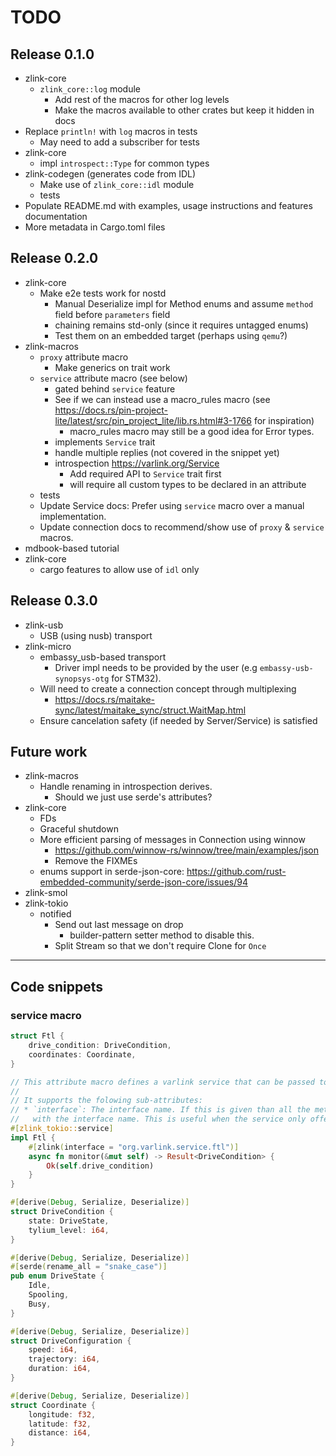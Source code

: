 # TODO

## Release 0.1.0

* zlink-core
  * `zlink_core::log` module
    * Add rest of the macros for other log levels
    * Make the macros available to other crates but keep it hidden in docs
* Replace `println!` with `log` macros in tests
  * May need to add a subscriber for tests
* zlink-core
  * impl `introspect::Type` for common types
* zlink-codegen (generates code from IDL)
  * Make use of `zlink_core::idl` module
  * tests
* Populate README.md with examples, usage instructions and features documentation
* More metadata in Cargo.toml files

## Release 0.2.0

* zlink-core
  * Make e2e tests work for nostd
    * Manual Deserialize impl for Method enums and assume `method` field before `parameters` field
    * chaining remains std-only (since it requires untagged enums)
    * Test them on an embedded target (perhaps using `qemu`?)
* zlink-macros
  * `proxy` attribute macro
    * Make generics on trait work
  * `service` attribute macro (see below)
    * gated behind `service` feature
    * See if we can instead use a macro_rules macro (see <https://docs.rs/pin-project-lite/latest/src/pin_project_lite/lib.rs.html#3-1766> for inspiration)
      * macro_rules macro may still be a good idea for Error types.
    * implements `Service` trait
    * handle multiple replies (not covered in the snippet yet)
    * introspection <https://varlink.org/Service>
      * Add required API to `Service` trait first
      * will require all custom types to be declared in an attribute
  * tests
  * Update Service docs: Prefer using `service` macro over a manual implementation.
  * Update connection docs to recommend/show use of `proxy` & `service` macros.
* mdbook-based tutorial
* zlink-core
  * cargo features to allow use of `idl` only

## Release 0.3.0

* zlink-usb
  * USB (using nusb) transport
* zlink-micro
  * embassy_usb-based transport
    * Driver impl needs to be provided by the user (e.g `embassy-usb-synopsys-otg` for STM32).
  * Will need to create a connection concept through multiplexing
    * <https://docs.rs/maitake-sync/latest/maitake_sync/struct.WaitMap.html>
  * Ensure cancelation safety (if needed by Server/Service) is satisfied

## Future work

* zlink-macros
  * Handle renaming in introspection derives.
    * Should we just use serde's attributes?
* zlink-core
  * FDs
  * Graceful shutdown
  * More efficient parsing of messages in Connection using winnow
    * <https://github.com/winnow-rs/winnow/tree/main/examples/json>
    * Remove the FIXMEs
  * enums support in serde-json-core: <https://github.com/rust-embedded-community/serde-json-core/issues/94>
* zlink-smol
* zlink-tokio
  * notified
    * Send out last message on drop
      * builder-pattern setter method to disable this.
    * Split Stream so that we don't require Clone for `Once`

---------------------------------------

## Code snippets

### service macro

```rust
struct Ftl {
    drive_condition: DriveCondition,
    coordinates: Coordinate,
}

// This attribute macro defines a varlink service that can be passed to `Server::run`.
//
// It supports the folowing sub-attributes:
// * `interface`: The interface name. If this is given than all the methods will be prefixed
//   with the interface name. This is useful when the service only offers a single interface.
#[zlink_tokio::service]
impl Ftl {
    #[zlink(interface = "org.varlink.service.ftl")]
    async fn monitor(&mut self) -> Result<DriveCondition> {
        Ok(self.drive_condition)
    }
}

#[derive(Debug, Serialize, Deserialize)]
struct DriveCondition {
    state: DriveState,
    tylium_level: i64,
}

#[derive(Debug, Serialize, Deserialize)]
#[serde(rename_all = "snake_case")]
pub enum DriveState {
    Idle,
    Spooling,
    Busy,
}

#[derive(Debug, Serialize, Deserialize)]
struct DriveConfiguration {
    speed: i64,
    trajectory: i64,
    duration: i64,
}

#[derive(Debug, Serialize, Deserialize)]
struct Coordinate {
    longitude: f32,
    latitude: f32,
    distance: i64,
}
```
